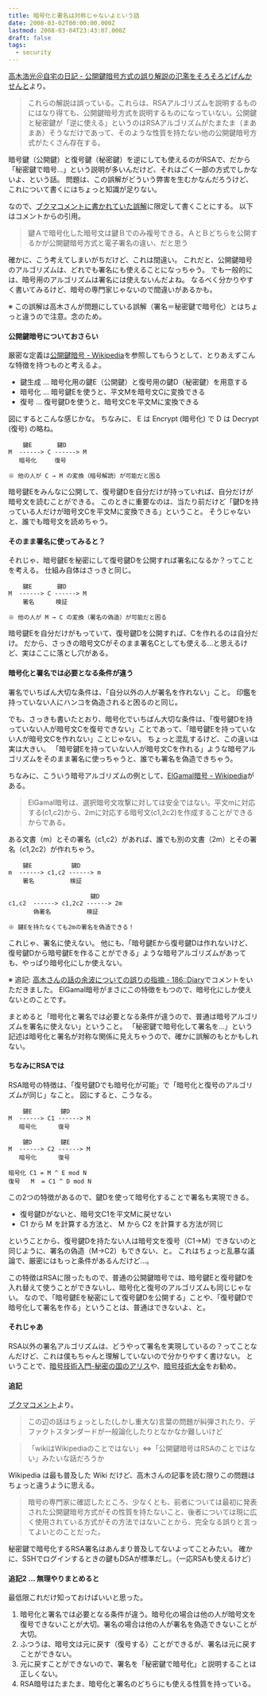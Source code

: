 ```yaml
---
title: 暗号化と署名は対称じゃないよという話
date: 2008-03-02T00:00:00.000Z
lastmod: 2008-03-04T23:43:07.000Z
draft: false
tags:
  - security
---
```


[高木浩光＠自宅の日記 - 公開鍵暗号方式の誤り解説の氾濫をそろそろどげんかせんと](http://takagi-hiromitsu.jp/diary/20080229.html#p01)より。

> これらの解説は誤っている。これらは、RSAアルゴリズムを説明するものにはなり得ても、公開鍵暗号方式を説明するものになっていない。公開鍵と秘密鍵が「逆に使える」というのはRSAアルゴリズムがたまたま（まあまあ）そうなだけであって、そのような性質を持たない他の公開鍵暗号方式がたくさん存在する。

暗号鍵（公開鍵）と復号鍵（秘密鍵）を逆にしても使えるのがRSAで、だから「秘密鍵で暗号…」という説明が多いんだけど、それはごく一部の方式でしかないよ、という話。 問題は、この誤解がどういう弊害を生むかなんだろうけど、これについて書くにはちょっと知識が足りない。

なので、[ブクマコメントに書かれていた誤解](http://b.hatena.ne.jp/SiroKuro/20080302#bookmark-7707815)に限定して書くことにする。 以下はコメントからの引用。

> 鍵Ａで暗号化した暗号文は鍵Ｂでのみ複号できる。ＡとＢどちらを公開するかが公開鍵暗号方式と電子署名の違い、だと思う

確かに、こう考えてしまいがちだけど、これは間違い。 これだと、公開鍵暗号のアルゴリズムは、どれでも署名にも使えることになっちゃう。 でも一般的には、暗号用のアルゴリズムは署名には使えないんだよね。 なるべく分かりやすく書いてみるけど、暗号の専門家じゃないので間違いがあるかも。

※ この誤解は高木さんが問題にしている誤解（署名＝秘密鍵で暗号化）とはちょっと違うので注意。念のため。

#### 公開鍵暗号についておさらい

厳密な定義は[公開鍵暗号 - Wikipedia](http://ja.wikipedia.org/wiki/%E5%85%AC%E9%96%8B%E9%8D%B5%E6%9A%97%E5%8F%B7)を参照してもらうとして、とりあえずこんな特徴を持つものと考えるよ。

* 鍵生成 … 暗号化用の鍵E（公開鍵）と復号用の鍵D（秘密鍵）を用意する
* 暗号化 … 暗号鍵Eを使うと、平文Mを暗号文Cに変換できる
* 復号 … 復号鍵Dを使うと、暗号文Cを平文Mに変換できる

図にするとこんな感じかな。 ちなみに、 E は Encrypt (暗号化) で D は Decrypt (復号) の略ね。

```
    鍵E       鍵D
M  ------> C ------> M
   暗号化     復号

※ 他の人が C → M の変換（暗号解読）が可能だと困る
```

暗号鍵Eをみんなに公開して、復号鍵Dを自分だけが持っていれば、自分だけが暗号文を読むことができる。 このときに重要なのは、当たり前だけど「鍵Dを持っている人だけが暗号文Cを平文Mに変換できる」ということ。 そうじゃないと、誰でも暗号文を読めちゃう。

#### そのまま署名に使ってみると？

それじゃ、暗号鍵Eを秘密にして復号鍵Dを公開すれば署名になるか？ってことを考える。 仕組み自体はさっきと同じ。

```
    鍵E       鍵D
M  ------> C ------> M
    署名      検証

※ 他の人が M → C の変換（署名の偽造）が可能だと困る
```

暗号鍵Eを自分だけがもっていて、復号鍵Dを公開すれば、Cを作れるのは自分だけ。 だから、さっきの暗号文Cがそのまま署名Cとしても使える…と思えるけど、実はここに落とし穴がある。

#### 暗号化と署名では必要となる条件が違う

署名でいちばん大切な条件は、「自分以外の人が署名を作れない」こと。 印鑑を持っていない人にハンコを偽造されると困るのと同じ。

でも、さっきも書いたとおり、暗号化でいちばん大切な条件は、「復号鍵Dを持っていない人が暗号文Cを復号できない」ことであって、「暗号鍵Eを持っていない人が暗号文Cを作れない」ことじゃない。 ちょっと混乱するけど、この違いは実は大きい。 「暗号鍵Eを持っていない人が暗号文Cを作れる」ような暗号アルゴリズムをそのまま署名に使っちゃうと、誰でも署名を偽造できちゃう。

ちなみに、こういう暗号アルゴリズムの例として、[ElGamal暗号 - Wikipedia](http://ja.wikipedia.org/wiki/ElGamal%E6%9A%97%E5%8F%B7)がある。

> ElGamal暗号は、選択暗号文攻撃に対しては安全ではない。平文mに対応する(c1,c2)から、2mに対応する暗号文(c1,2c2)を作成することができるからである。

ある文書（m）とその署名（c1,c2）があれば、誰でも別の文書（2m）とその署名（c1,2c2）が作れちゃう。

```
    鍵E           鍵D
m  ------> c1,c2 ------> m
    署名          検証

                       鍵D
c1,c2  ------> c1,2c2 ------> 2m
       偽署名          検証

※ 鍵Eを持たなくても2mの署名を偽造できる！
```

これじゃ、署名に使えない。 他にも、「暗号鍵Eから復号鍵Dは作れないけど、復号鍵Dから暗号鍵Eを作ることができる」ような暗号アルゴリズムがあっても、やっぱり暗号化にしか使えない。

※ 追記: [高木さんの話の余波についての誤りの指摘 - 186::Diary](http://d.hatena.ne.jp/smoking186/20080302/1204470745)でコメントをいただきました。 ElGamal暗号がまさにこの特徴をもつので、暗号化にしか使えないとのことです。

まとめると「暗号化と署名では必要となる条件が違うので、普通は暗号アルゴリズムを署名に使えない」ということ。 「秘密鍵で暗号化して署名を…」という記述は暗号化と署名が対称な関係に見えちゃうので、確かに誤解のもとかもしれない。

#### ちなみにRSAでは

RSA暗号の特徴は、「復号鍵Dでも暗号化が可能」で「暗号化と復号のアルゴリズムが同じ」なこと。 図にすると、こうなる。

```
    鍵E        鍵D
M  ------> C1 ------> M
   暗号化      復号
```

```
    鍵D        鍵E
M  ------> C2 ------> M
   暗号化      復号
```

```
暗号化 C1 = M ^ E mod N
復号   M  = C1 ^ D mod N
```

この2つの特徴があるので、鍵Dを使って暗号化することで署名も実現できる。

* 復号鍵Dがないと、暗号文C1を平文Mに戻せない
* C1 から M を計算する方法と、 M から C2 を計算する方法が同じ

ということから、復号鍵Dを持たない人は暗号文を復号（C1→M）できないのと同じように、署名の偽造（M→C2）もできない、と。 これはちょっと乱暴な議論で、厳密にはもっと条件があるんだけど…。

この特徴はRSAに限ったもので、普通の公開鍵暗号では、暗号鍵Eと復号鍵Dを入れ替えて使うことができないし、暗号化と復号のアルゴリズムも同じじゃない。 なので、「暗号鍵Eを秘密にして復号鍵Dを公開する」ことや、「復号鍵Dで暗号化して署名を作る」ということは、普通はできないよ、と。

#### それじゃあ

RSA以外の署名アルゴリズムは、どうやって署名を実現しているの？ってことなんだけど、これは僕もちゃんと理解していないので分かりやすく書けない。 ということで、[暗号技術入門-秘密の国のアリス](https://www.amazon.co.jp/dp/4797322977)や、[暗号技術大全](https://www.amazon.co.jp/dp/4797319119)をお勧め。

#### 追記

[ブクマコメント](http://b.hatena.ne.jp/entry/http://takagi-hiromitsu.jp/diary/20080229.html%23p01)より。

> この辺の話はちょっとした(しかし重大な)言葉の問題が糾弾されたり、デファクトスタンダードが一般論化したりとなかなか難しいけど

> 「wikiはWikipediaのことではない」<=>「公開鍵暗号はRSAのことではない」みたいな話だろうか

Wikipedia は最も普及した Wiki だけど、高木さんの記事を読む限りこの問題はちょっと違うように思える。

> 暗号の専門家に確認したところ、少なくとも、前者については最初に発表された公開鍵暗号方式がその性質を持たないこと、後者については現に広く使用されている方式がその方法ではないことから、完全なる誤りと言ってよいとのことだった。

秘密鍵で暗号化するRSA署名はあんまり普及してないよってことみたい。 確かに、SSHでログインするときの鍵もDSAが標準だし。（一応RSAも使えるけど）

#### 追記2 … 無理やりまとめると

最低限これだけ知っておけばいいと思った。

1. 暗号化と署名では必要となる条件が違う。暗号化の場合は他の人が暗号文を復号できないことが大切。署名の場合は他の人が署名を偽造できないことが大切。
2. ふつうは、暗号文は元に戻す（復号する）ことができるが、署名は元に戻すことができない。
3. 元に戻すことができないので、署名を「秘密鍵で暗号化」と説明することは正しくない。
4. RSA暗号はたまたま、暗号化と署名のどちらにも使える性質を持っている。
